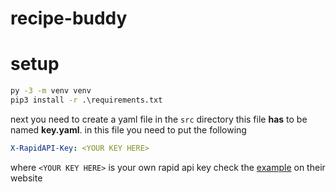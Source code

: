 # recipe-buddy



# setup
```cmd
py -3 -m venv venv
pip3 install -r .\requirements.txt
``` 
next you need to create a yaml file in the `src` directory
this file **has** to be named **key.yaml**.
in this file you need to put the following
```yaml
X-RapidAPI-Key: <YOUR KEY HERE>
```
where `<YOUR KEY HERE>` is your own rapid api key
check the [example](https://rapidapi.com/spoonacular/api/recipe-food-nutrition/) on their website


